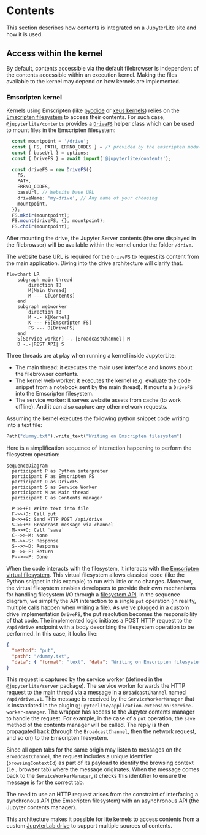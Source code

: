 # Contents

This section describes how contents is integrated on a JupyterLite site and how it is
used.

## Access within the kernel

By default, contents accessible via the default filebrowser is independent of the
contents accessible within an execution kernel. Making the files available to the kernel
may depend on how kernels are implemented.

### Emscripten kernel

Kernels using Emscripten (like [pyodide](https://github.com/jupyterlite/pyodide-kernel/)
or [xeus kernels](https://github.com/jupyterlite/xeus/)) relies on the
[Emscripten filesystem](https://emscripten.org/docs/api_reference/Filesystem-API.html)
to access their contents. For such case, `@jupyterlite/contents` provides a
[`DriveFS`](https://jupyterlite.readthedocs.io/en/stable/reference/api/ts/classes/jupyterlite_contents.DriveFS-1.html)
helper class which can be used to mount files in the Emscripten filesystem:

```ts
  const mountpoint = '/drive';
  const { FS, PATH, ERRNO_CODES } = /* provided by the emscripten module */;
  const { baseUrl } = options;
  const { DriveFS } = await import('@jupyterlite/contents');

  const driveFS = new DriveFS({
    FS,
    PATH,
    ERRNO_CODES,
    baseUrl, // Website base URL
    driveName: 'my-drive', // Any name of your choosing
    mountpoint,
  });
  FS.mkdir(mountpoint);
  FS.mount(driveFS, {}, mountpoint);
  FS.chdir(mountpoint);
```

After mounting the drive, the Jupyter Server contents (the one displayed in the
filebrowser) will be available within the kernel under the folder `/drive`.

The website base URL is required for the `DriveFS` to request its content from the main
application. Diving into the drive architecture will clarify that.

```{mermaid}
flowchart LR
    subgraph main thread
        direction TB
        M[Main thread]
        M --- C[Contents]
    end
    subgraph webworker
        direction TB
        M -.- K[Kernel]
        K --- FS[Emscripten FS]
        FS --- D[DriveFS]
    end
    S[Service worker] -.-|BroadcastChannel| M
    D -.-|REST API| S
```

Three threads are at play when running a kernel inside JupyterLite:

- The main thread: it executes the main user interface and knows about the filebrowser
  contents.
- The kernel web worker: it executes the kernel (e.g. evaluate the code snippet from a
  notebook sent by the main thread). It mounts a `DriveFS` into the Emscripten
  filesystem.
- The service worker: it serves website assets from cache (to work offline). And it can
  also capture any other network requests.

Assuming the kernel executes the following python snippet code writing into a text file:

```py
Path("dummy.txt").write_text("Writing on Emscripten filesystem")
```

Here is a simplification sequence of interaction happening to perform the filesystem
operation:

```{mermaid}
sequenceDiagram
  participant P as Python interpreter
  participant F as Emscripten FS
  participant D as DriveFS
  participant S as Service Worker
  participant M as Main thread
  participant C as Contents manager

  P->>+F: Write text into file
  F->>+D: Call put
  D->>+S: Send HTTP POST /api/drive
  S->>+M: Broadcast message via channel
  M->>+C: Call `save`
  C-->>-M: None
  M-->>-S: Response
  S-->>-D: Response
  D-->>-F: Return
  F-->>-P: Done
```

When the code interacts with the filesystem, it interacts with the
[Emscripten virtual filesystem](https://emscripten.org/docs/porting/files/file_systems_overview.html).
This virtual filesystem allows classical code (like the Python snippet in this example)
to run with little or no changes. Moreover, the virtual filesystem enables developers to
provide their own mechanisms for handling filesystem I/O through a
[filesystem API](https://emscripten.org/docs/api_reference/Filesystem-API.html#filesystem-api).
In the sequence diagram, we simplify the API interaction to a single `put` operation (in reality, multiple
calls happen when writing a file). As we've plugged in a custom drive implementation
`DriveFS`, the put resolution becomes the responsibility of that code. The
implemented logic initiates a POST HTTP request to the `/api/drive` endpoint with a body
describing the filesystem operation to be performed. In this case, it looks like:

```json
{
  "method": "put",
  "path": "/dummy.txt",
  "data": { "format": "text", "data": "Writing on Emscripten filesystem" }
}
```

This request is captured by the service worker (defined in the
`@jupyterlite/server` package). The service worker forwards the HTTP request to the
main thread via a message in a `BroadcastChannel` named `/api/drive.v1`. This message
is received by the `ServiceWorkerManager` that is instantiated in the plugin
`@jupyterlite/application-extension:service-worker-manager`. The wrapper has access to
the Jupyter contents manager to handle the request. For example, in the case of a `put`
operation, the `save` method of the contents manager will be called. The reply is then
propagated back (through the `BroadcastChannel`, then the network request, and so on) to the
Emscripten filesystem.

Since all open tabs for the same origin may listen to messages on the
`BroadcastChannel`, the request includes a unique identifier (`browsingContextId`) as
part of its payload to identify the browsing context (i.e., browser tab) where the
message originates. When the message comes back to the `ServiceWorkerManager`, it
checks this identifier to ensure the message is for the correct tab.

The need to use an HTTP request arises from the constraint of interfacing a synchronous API
(the Emscripten filesystem) with an asynchronous API (the Jupyter contents manager).

This architecture makes it possible for lite kernels to access contents from a custom
[JupyterLab drive](https://jupyterlab.readthedocs.io/en/latest/api/interfaces/services.Contents.IDrive.html)
to support multiple sources of contents.
